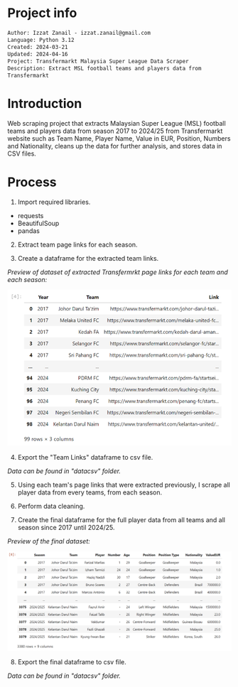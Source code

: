 # Project info
```
Author: Izzat Zanail - izzat.zanail@gmail.com
Language: Python 3.12
Created: 2024-03-21
Updated: 2024-04-16
Project: Transfermarkt Malaysia Super League Data Scraper
Description: Extract MSL football teams and players data from Transfermarkt
```

# Introduction

Web scraping project that extracts Malaysian Super League (MSL) football teams and players data from season 2017 to 2024/25 from Transfermarkt website such as Team Name, Player Name, Value in EUR, Position, Numbers and Nationality, cleans up the data for further analysis, and stores data in CSV files.


# Process

1) Import required libraries.

- requests
- BeautifulSoup
- pandas


2) Extract team page links for each season.


3) Create a dataframe for the extracted team links.

_Preview of dataset of extracted Transfermrkt page links for each team and each season:_

<img src="/img/TeamPagesLink.png">

4) Export the "Team Links" dataframe to csv file.

_Data can be found in "datacsv" folder._

5) Using each team's page links that were extracted previously, I scrape all player data from every teams, from each season.


6) Perform data cleaning.


7) Create the final dataframe for the full player data from all teams and all season since 2017 until 2024/25.

_Preview of the final dataset:_

<img src="/img/FinalDataset.png">

8) Export the final dataframe to csv file.

_Data can be found in "datacsv" folder._



